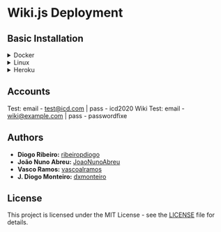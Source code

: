 # Wiki.js Deployment

## Basic Installation
<details>
  <summary>Docker</summary>
  
  ### Docker Compose
  - Update docker-compose config: `vim basic-installation/docker-compose.yml`
  - Run compose in background: `docker-compose up -d`
  - Browse to `http://YOUR-SERVER-IP` to complete setup
</details>

<details>
  <summary>Linux</summary>
  
  ### Install PostgreSQL 12
  - Update and install PostgreSQL: `sudo apt update && sudo apt install -y postgresql postgresql-contrib`
  - Create PostgreSQL user: `sudo -u postgres createuser wikijs`
  - Create DB: `sudo -u postgres createdb wiki`
  - Update PostgreSQL user with password: `sudo -u postgres psql -c "ALTER USER wikijs WITH ENCRYPTED PASSWORD 'wikijsrocks'"`
  - Add user access to DB: `sudo -u postgres psql -c "GRANT ALL PRIVILEGES ON DATABASE wiki to wikijs"`
  
  ### Run Wiki.js Server
  Run: `node server`
  
  ### [Optional] Run Wiki.js Server as Service
  - Update user config: `vim wiki.service`
  - Create Service specification: `sudo bash -c 'cat wiki.service > /etc/systemd/system/wiki.service'`
  - Copy wiki to static folder: `sudo cp wiki /var/wiki`
  - Reload systemd: `sudo systemctl reload-daemon`
  - Run the service: `sudo systemctl start wiki`
  - Check Wiki.js service status: `sudo systemtctl status wiki` or see logs with `journalctl -u wiki`
  
  ### Open Wiki.js
  Browse to `http://YOUR-SERVER-IP:3000` to complete setup.
</details>

<details>
  <summary>Heroku</summary>

  ### Initial Setup
  - After creating an account on Heroku, click [here](https://heroku.com/deploy?template=https://github.com/requarks/wiki-heroku/tree/2.x).
  - Wait for heroku to deploy.
  - After a succesfull deploy, select manage app. The deploy will be automatically done in a free tier with PostgreSQL. 
  
 
</details>

## Accounts

Test: email - test@icd.com | pass - icd2020
Wiki Test: email - wiki@example.com | pass - passwordfixe

## Authors
* **Diogo Ribeiro:** [ribeiropdiogo](https://github.com/ribeiropdiogo)
* **João Nuno Abreu:** [JoaoNunoAbreu](https://github.com/JoaoNunoAbreu)
* **Vasco Ramos:** [vascoalramos](https://vascoalramos.me)
* **J. Diogo Monteiro:** [dxmonteiro](https://github.com/DxMonteiro)

## License
This project is licensed under the MIT License - see the [LICENSE](LICENSE) file for details.
